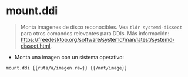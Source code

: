 # mount.ddi

> Monta imágenes de disco reconocibles.
> Vea `tldr systemd-dissect` para otros comandos relevantes para DDIs.
> Más información: <https://freedesktop.org/software/systemd/man/latest/systemd-dissect.html>.

- Monta una imagen con un sistema operativo:

`mount.ddi {{ruta/a/imagen.raw}} {{/mnt/image}}`

